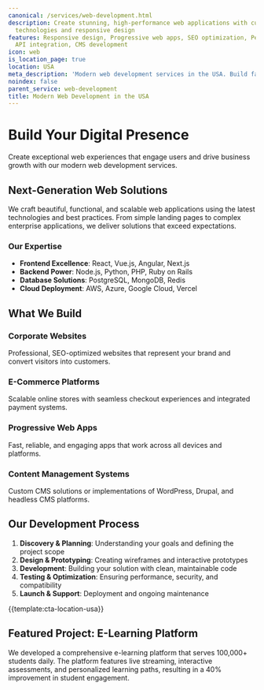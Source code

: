 ```yaml
---
canonical: /services/web-development.html
description: Create stunning, high-performance web applications with cutting-edge
  technologies and responsive design
features: Responsive design, Progressive web apps, SEO optimization, Performance optimization,
  API integration, CMS development
icon: web
is_location_page: true
location: USA
meta_description: 'Modern web development services in the USA. Build fast, responsive websites & web apps with React, Vue, Node.js. Convert 40% more visitors.'
noindex: false
parent_service: web-development
title: Modern Web Development in the USA
---
```



# Build Your Digital Presence

Create exceptional web experiences that engage users and drive business growth with our modern web development services.

## Next-Generation Web Solutions

We craft beautiful, functional, and scalable web applications using the latest technologies and best practices. From simple landing pages to complex enterprise applications, we deliver solutions that exceed expectations.

### Our Expertise

- **Frontend Excellence**: React, Vue.js, Angular, Next.js
- **Backend Power**: Node.js, Python, PHP, Ruby on Rails
- **Database Solutions**: PostgreSQL, MongoDB, Redis
- **Cloud Deployment**: AWS, Azure, Google Cloud, Vercel

## What We Build

### Corporate Websites

Professional, SEO-optimized websites that represent your brand and convert visitors into customers.

### E-Commerce Platforms

Scalable online stores with seamless checkout experiences and integrated payment systems.

### Progressive Web Apps

Fast, reliable, and engaging apps that work across all devices and platforms.

### Content Management Systems

Custom CMS solutions or implementations of WordPress, Drupal, and headless CMS platforms.

## Our Development Process

1. **Discovery & Planning**: Understanding your goals and defining the project scope
2. **Design & Prototyping**: Creating wireframes and interactive prototypes
3. **Development**: Building your solution with clean, maintainable code
4. **Testing & Optimization**: Ensuring performance, security, and compatibility
5. **Launch & Support**: Deployment and ongoing maintenance

{{template:cta-location-usa}}

## Featured Project: E-Learning Platform

We developed a comprehensive e-learning platform that serves 100,000+ students daily. The platform features live streaming, interactive assessments, and personalized learning paths, resulting in a 40% improvement in student engagement.
